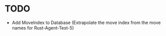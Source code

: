 # TODO

- Add MoveIndex to Database (Extrapolate the move index from the move names for Rust-Agent-Test-5)
